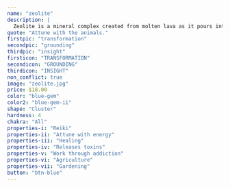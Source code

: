 ```yaml
---
name: "zeolite"
description: |
  Zeolite is a mineral complex created from molten lava as it pours into, and reacts with the sea, Zeolite has potent healing effects. For centuries, the powdered forms of specific Zeolites have been used for traditional remedies throughout Asia to promote overall health and well being. The story of the “healing rocks” has been passed down from generation to generation.
quote: "Attune with the animals."
firstpic: "transformation"
secondpic: "grounding"
thirdpic: "insight"
firsticon: "TRANSFORMATION"
secondicon: "GROUNDING"
thirdicon: "INSIGHT"
non_conflict: true
image: "zeolite.jpg"
price: $18.00
color: "blue-gem"
color2: "blue-gem-ii"
shape: "Cluster"
hardness: 4
chakra: "All"
properties-i: "Reiki"
properties-ii: "Attune with energy"
properties-iii: "Healing"
properties-iv: "Releases toxins"
properties-v: "Work through addiction"
properties-vi: "Agriculture"
properties-vii: "Gardening"
button: "btn-blue"
---
```

